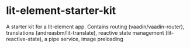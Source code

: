 # lit-element-starter-kit
A starter kit for a lit-element app. Contains routing (vaadin/vaadin-router), translations (andreasbm/lit-translate), reactive state management (lit-reactive-state), a pipe service, image preloading
